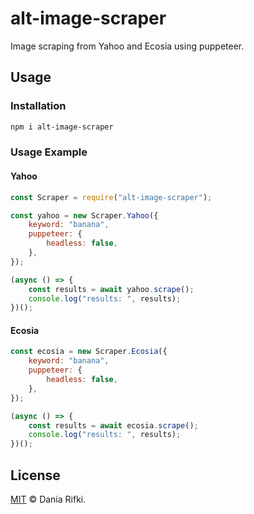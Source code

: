 # alt-image-scraper

Image scraping from Yahoo and Ecosia using puppeteer.

## Usage

### Installation

```bash
npm i alt-image-scraper
```

### Usage Example

#### Yahoo

```js
const Scraper = require("alt-image-scraper");

const yahoo = new Scraper.Yahoo({
    keyword: "banana",
    puppeteer: {
        headless: false,
    },
});

(async () => {
    const results = await yahoo.scrape();
    console.log("results: ", results);
})();
```

#### Ecosia

```js
const ecosia = new Scraper.Ecosia({
    keyword: "banana",
    puppeteer: {
        headless: false,
    },
});

(async () => {
    const results = await ecosia.scrape();
    console.log("results: ", results);
})();
```

## License

[MIT](./LICENSE) © Dania Rifki.
